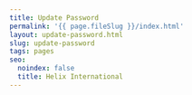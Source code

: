 ```yaml
---
title: Update Password
permalink: '{{ page.fileSlug }}/index.html'
layout: update-password.html
slug: update-password
tags: pages
seo:
  noindex: false
  title: Helix International
---
```



